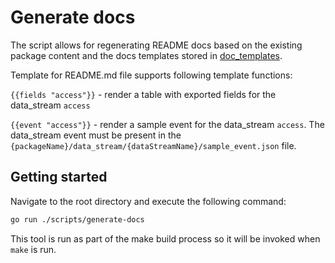 # Generate docs

The script allows for regenerating README docs based on the existing package content and the docs templates stored in
[doc_templates](../../doc_templates).

Template for README.md file supports following template functions:

`{{fields "access"}}` - render a table with exported fields for the data_stream `access`

`{{event "access"}}` - render a sample event for the data_stream `access`. The data_stream event must be present in the
`{packageName}/data_stream/{dataStreamName}/sample_event.json` file.

## Getting started

Navigate to the root directory and execute the following command:

```bash
go run ./scripts/generate-docs
```

This tool is run as part of the make build process so it will be invoked when `make` is run.
